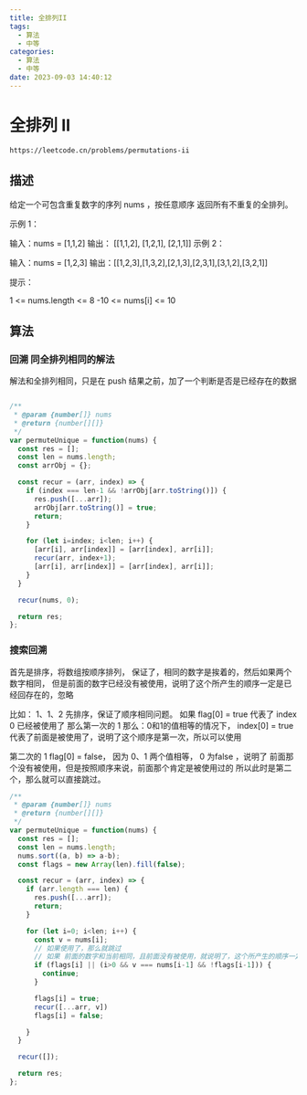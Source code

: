 ```yaml
---
title: 全排列II
tags:
  - 算法
  - 中等
categories:
  - 算法
  - 中等
date: 2023-09-03 14:40:12
---
```


# 全排列 II

```
https://leetcode.cn/problems/permutations-ii
```

## 描述

给定一个可包含重复数字的序列 nums ，按任意顺序 返回所有不重复的全排列。

 

示例 1：

输入：nums = [1,1,2]
输出：
[[1,1,2],
 [1,2,1],
 [2,1,1]]
示例 2：

输入：nums = [1,2,3]
输出：[[1,2,3],[1,3,2],[2,1,3],[2,3,1],[3,1,2],[3,2,1]]
 

提示：

1 <= nums.length <= 8
-10 <= nums[i] <= 10

## 算法

### 回溯 同全排列相同的解法

解法和全排列相同，只是在 push 结果之前，加了一个判断是否是已经存在的数据

```JavaScript

/**
 * @param {number[]} nums
 * @return {number[][]}
 */
var permuteUnique = function(nums) {
  const res = [];
  const len = nums.length;
  const arrObj = {};

  const recur = (arr, index) => {
    if (index === len-1 && !arrObj[arr.toString()]) {
      res.push([...arr]);
      arrObj[arr.toString()] = true;
      return;
    }

    for (let i=index; i<len; i++) {
      [arr[i], arr[index]] = [arr[index], arr[i]];
      recur(arr, index+1);
      [arr[i], arr[index]] = [arr[index], arr[i]];
    }
  }

  recur(nums, 0);

  return res;
};

```


### 搜索回溯

首先是排序，将数组按顺序排列，
保证了，相同的数字是挨着的，然后如果两个数字相同，
但是前面的数字已经没有被使用，说明了这个所产生的顺序一定是已经回存在的，忽略

比如： 1、1、2 先排序，保证了顺序相同问题。
如果 flag[0] = true 代表了 index 0 已经被使用了
那么第一次的 1 
那么：0和1的值相等的情况下， index[0] = true 代表了前面是被使用了，说明了这个顺序是第一次，所以可以使用

第二次的 1
 flag[0] = false， 因为 0、1 两个值相等， 0 为false ，说明了 前面那个没有被使用，但是按照顺序来说，前面那个肯定是被使用过的
  所以此时是第二个，那么就可以直接跳过。


```JavaScript
/**
 * @param {number[]} nums
 * @return {number[][]}
 */
var permuteUnique = function(nums) {
  const res = [];
  const len = nums.length;
  nums.sort((a, b) => a-b);
  const flags = new Array(len).fill(false);

  const recur = (arr, index) => {
    if (arr.length === len) {
      res.push([...arr]);
      return;
    }

    for (let i=0; i<len; i++) {
      const v = nums[i];
      // 如果使用了，那么就跳过
      // 如果 前面的数字和当前相同，且前面没有被使用，就说明了，这个所产生的顺序一定是会重复的。
      if (flags[i] || (i>0 && v === nums[i-1] && !flags[i-1])) {
        continue;
      }

      flags[i] = true;
      recur([...arr, v])
      flags[i] = false;

    }
  }

  recur([]);

  return res;
};

```

